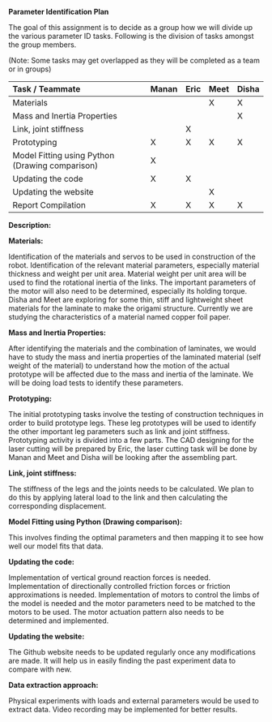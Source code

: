 ﻿**Parameter Identification Plan**

The goal of this assignment is to decide as a group how we will divide up the various parameter ID tasks. Following is the division of tasks amongst the group members.

(Note: Some tasks may get overlapped as they will be completed as a team or in groups)



|**Task / Teammate**|**Manan**|**Eric**|**Meet**|**Disha**|
| :- | :- | :- | :- | :- |
|Materials|||X|X|
|Mass and Inertia Properties||||X|
|Link, joint stiffness||X|||
|Prototyping|X|X|X|X|
|Model Fitting using Python (Drawing comparison)|X||||
|Updating the code|X|X|||
|Updating the website|||X||
|Report Compilation|X|X|X|X|

**Description:**

**Materials:**

Identification of the materials and servos to be used in construction of the robot. Identification of the relevant material parameters, especially material thickness and weight per unit area. Material weight per unit area will be used to find the rotational inertia of the links. The important parameters of the motor will also need to be determined, especially its holding torque. Disha and Meet are exploring for some thin, stiff and lightweight sheet materials for the laminate to make the origami structure. Currently we are studying the characteristics of a material named copper foil paper.

**Mass and Inertia Properties:**

After identifying the materials and the combination of laminates, we would have to study the mass and inertia properties of the laminated material (self weight of the material) to understand how the motion of the actual prototype will be affected due to the mass and inertia of the laminate. We will be doing load tests to identify these parameters.

**Prototyping:**

The initial prototyping tasks involve the testing of construction techniques in order to build prototype legs. These leg prototypes will be used to identify the other important leg parameters such as link and joint stiffness. Prototyping activity is divided into a few parts. The CAD designing for the laser cutting will be prepared by Eric, the laser cutting task will be done by Manan and Meet and Disha will be looking after the assembling part.  

**Link, joint stiffness:**

The stiffness of the legs and the joints needs to be calculated. We plan to do this by applying lateral load to the link and then calculating the corresponding displacement.

**Model Fitting using Python (Drawing comparison):**

This involves finding the optimal parameters and then mapping it to see how well our model fits that data.  

**Updating the code:**

Implementation of vertical ground reaction forces is needed. Implementation of directionally controlled friction forces or friction approximations is needed. Implementation of motors to control the limbs of the model is needed and the motor parameters need to be matched to the motors to be used. The motor actuation pattern also needs to be determined and implemented.

**Updating the website:**

The Github website needs to be updated regularly once any modifications are made. It will help us in easily finding the past experiment data to compare with new.  

**Data extraction approach:**

Physical experiments with loads and external parameters would be used to extract data. Video recording may be implemented for better results. 
